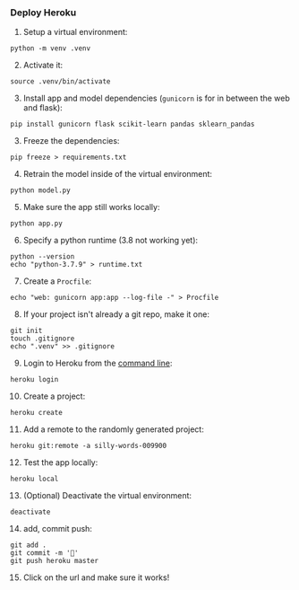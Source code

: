 ### Deploy Heroku

1. Setup a virtual environment:

```
python -m venv .venv
```

2. Activate it:

```
source .venv/bin/activate
```

3. Install app and model dependencies (`gunicorn` is for in between the web and flask):

```
pip install gunicorn flask scikit-learn pandas sklearn_pandas
```

3. Freeze the dependencies:

```
pip freeze > requirements.txt
```

4. Retrain the model inside of the virtual environment:

```
python model.py
```

5. Make sure the app still works locally:

```
python app.py
```

6. Specify a python runtime (3.8 not working yet):

```
python --version
echo "python-3.7.9" > runtime.txt
```

7. Create a `Procfile`:

```
echo "web: gunicorn app:app --log-file -" > Procfile
```

8. If your project isn't already a git repo, make it one:

```
git init
touch .gitignore
echo ".venv" >> .gitignore
```

9. Login to Heroku from the [command line](https://devcenter.heroku.com/articles/heroku-cli):

```
heroku login
```

10. Create a project:

```
heroku create
```

11. Add a remote to the randomly generated project:

```
heroku git:remote -a silly-words-009900
```

12. Test the app locally:

```
heroku local
```

13. (Optional) Deactivate the virtual environment:

```
deactivate
```

14. add, commit push:

```
git add .
git commit -m '🚀'
git push heroku master
```

15. Click on the url and make sure it works!